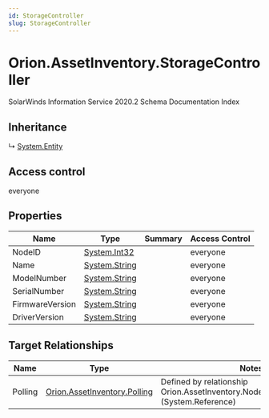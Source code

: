 ```yaml
---
id: StorageController
slug: StorageController
---
```


# Orion.AssetInventory.StorageController

SolarWinds Information Service 2020.2 Schema Documentation Index

## Inheritance

↳ [System.Entity](./../System/Entity)

## Access control

everyone

## Properties

| Name | Type | Summary | Access Control |
| ------ | ------ | ------ | ------ |
| NodeID | [System.Int32](https://docs.microsoft.com/en-us/dotnet/api/system.int32) |  | everyone |
| Name | [System.String](https://docs.microsoft.com/en-us/dotnet/api/system.string) |  | everyone |
| ModelNumber | [System.String](https://docs.microsoft.com/en-us/dotnet/api/system.string) |  | everyone |
| SerialNumber | [System.String](https://docs.microsoft.com/en-us/dotnet/api/system.string) |  | everyone |
| FirmwareVersion | [System.String](https://docs.microsoft.com/en-us/dotnet/api/system.string) |  | everyone |
| DriverVersion | [System.String](https://docs.microsoft.com/en-us/dotnet/api/system.string) |  | everyone |

## Target Relationships

| Name | Type | Notes |
| ------ | ------ | ------ |
| Polling | [Orion.AssetInventory.Polling](./../Orion.AssetInventory/Polling) | Defined by relationship Orion.AssetInventory.NodesAIStorageController (System.Reference) |

